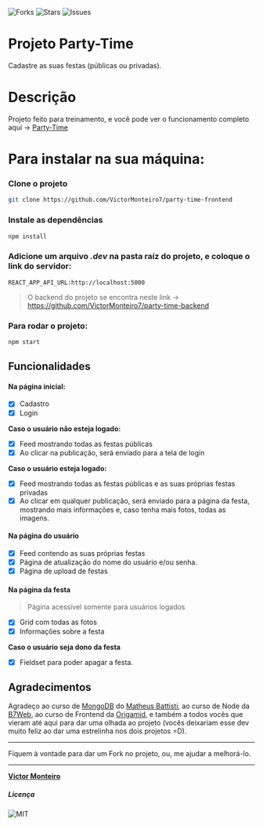 ![Forks](https://img.shields.io/github/forks/VictorMonteiro7/party-time-frontend) ![Stars](https://img.shields.io/github/stars/VictorMonteiro7/party-time-frontend) ![Issues](https://img.shields.io/github/issues/VictorMonteiro7/party-time-frontend)

# Projeto Party-Time

Cadastre as suas festas (públicas ou privadas).

# Descrição

Projeto feito para treinamento, e você pode ver o funcionamento completo aqui -> [Party-Time](https://party-time-frontend.vercel.app/)

# Para instalar na sua máquina:

### Clone o projeto

```bash
git clone https://github.com/VictorMonteiro7/party-time-frontend
```

### Instale as dependências

```bash
npm install
```

### Adicione um arquivo _.dev_ na pasta raíz do projeto, e coloque o link do servidor:

`REACT_APP_API_URL:http://localhost:5000`

> O backend do projeto se encontra neste link -> https://github.com/VictorMonteiro7/party-time-backend

### Para rodar o projeto:

```bash
npm start
```

## Funcionalidades

#### Na página inicial:

- [x] Cadastro
- [x] Login

**Caso o usuário não esteja logado:**

- [x] Feed mostrando todas as festas públicas
- [x] Ao clicar na publicação, será enviado para a tela de login

**Caso o usuário esteja logado:**

- [x] Feed mostrando todas as festas públicas e as suas próprias festas privadas
- [x] Ao clicar em qualquer publicação, será enviado para a página da festa, mostrando mais informações e, caso tenha mais fotos, todas as imagens.

#### Na página do usuário

- [x] Feed contendo as suas próprias festas
- [x] Página de atualização do nome do usuário e/ou senha.
- [x] Página de upload de festas

#### Na página da festa

> Página acessível somente para usuários logados

- [x] Grid com todas as fotos
- [x] Informações sobre a festa

**Caso o usuário seja dono da festa**

- [x] Fieldset para poder apagar a festa.

## Agradecimentos

Agradeço ao curso de [MongoDB](https://www.udemy.com/course/mongodb-do-basico-ao-avancado-c-mongoose-e-projetos/) do [Matheus Battisti](https://www.linkedin.com/in/matheusbattisti/), ao curso de Node da [B7Web](https://b7web.com.br/fullstack/), ao curso de Frontend da [Origamid](http://origamid.com/), e também a todos vocês que vieram até aqui para dar uma olhada ao projeto (vocês deixariam esse dev muito feliz ao dar uma estrelinha nos dois projetos =D).

---

Fiquem à vontade para dar um Fork no projeto, ou, me ajudar a melhorá-lo.

---

**[Victor Monteiro](https://github.com/VictorMonteiro7)**

##### Licença

![MIT](https://img.shields.io/github/license/VictorMonteiro7/party-time-frontend)
